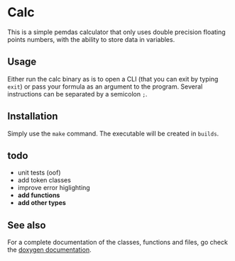 # Calc

This is a simple pemdas calculator that only uses double precision floating 
points numbers, with the ability to store data in variables.

## Usage

Either run the calc binary as is to open a CLI (that you can exit by typing 
`exit`) or pass your formula as an argument to the program. Several instructions
can be separated by a semicolon `;`.

## Installation

Simply use the `make` command. The executable will be created in `builds`.

## todo

- unit tests (oof)
- add token classes
- improve error higlighting
- **add functions**
- **add other types**

## See also

For a complete documentation of the classes, functions and files, go check the 
[doxygen documentation](./docs/html/index.html "doxygen documentation").
